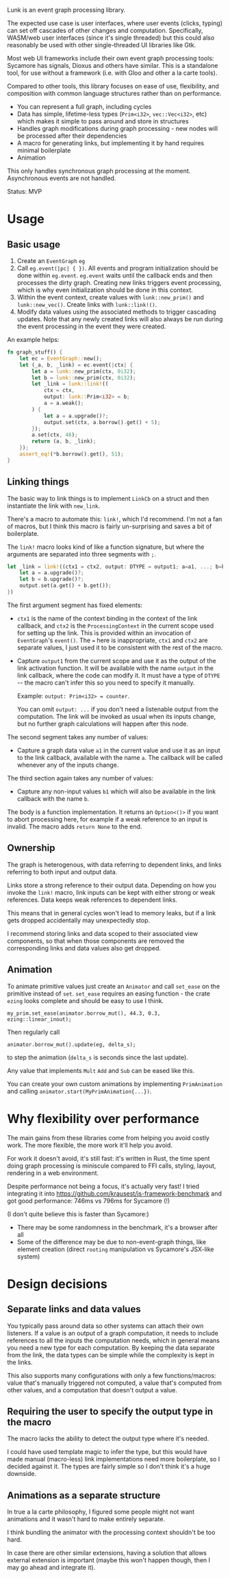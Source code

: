 Lunk is an event graph processing library.

The expected use case is user interfaces, where user events (clicks, typing) can set off cascades of other changes and computation. Specifically, WASM/web user interfaces (since it's single threaded) but this could also reasonably be used with other single-threaded UI libraries like Gtk.

Most web UI frameworks include their own event graph processing tools: Sycamore has signals, Dioxus and others have similar. This is a standalone tool, for use without a framework (i.e. with Gloo and other a la carte tools).

Compared to other tools, this library focuses on ease of use, flexibility, and composition with common language structures rather than on performance.

- You can represent a full graph, including cycles
- Data has simple, lifetime-less types (`Prim<i32>`, `vec::Vec<i32>`, etc) which makes it simple to pass around and store in structures
- Handles graph modifications during graph processing - new nodes will be processed after their dependencies
- A macro for generating links, but implementing it by hand requires minimal boilerplate
- Animation

This only handles synchronous graph processing at the moment. Asynchronous events are not handled.

Status: MVP

# Usage

## Basic usage

1. Create an `EventGraph` `eg`
2. Call `eg.event(|pc| { })`. All events and program initialization should be done within `eg.event`. `eg.event` waits until the callback ends and then processes the dirty graph. Creating new links triggers event processing, which is why even initialization should be done in this context.
3. Within the event context, create values with `lunk::new_prim()` and `lunk::new_vec()`. Create links with `lunk::link!()`.
4. Modify data values using the associated methods to trigger cascading updates. Note that any newly created links will also always be run during the event processing in the event they were created.

An example helps:

```rust
fn graph_stuff() {
    let ec = EventGraph::new();
    let (_a, b, _link) = ec.event(|ctx| {
        let a = lunk::new_prim(ctx, 0i32);
        let b = lunk::new_prim(ctx, 0i32);
        let _link = lunk::link!((
            ctx = ctx,
            output: lunk::Prim<i32> = b;
            a = a.weak();
        ) {
            let a = a.upgrade()?;
            output.set(ctx, a.borrow().get() + 5);
        });
        a.set(ctx, 46);
        return (a, b, _link);
    });
    assert_eq!(*b.borrow().get(), 51);
}
```

## Linking things

The basic way to link things is to implement `LinkCb` on a struct and then instantiate the link with `new_link`.

There's a macro to automate this: `link!`, which I'd recommend. I'm not a fan of macros, but I think this macro is fairly un-surprising and saves a bit of boilerplate.

The `link!` macro looks kind of like a function signature, but where the arguments are separated into three segments with `;`.

```rust
let _link = link!((ctx1 = ctx2, output: DTYPE = output1; a=a1, ...; b=b1, ...) {
    let a = a.upgrade()?;
    let b = b.upgrade()?;
    output.set(a.get() + b.get());
})
```

The first argument segment has fixed elements:

- `ctx1` is the name of the context binding in the context of the link callback,
  and `ctx2` is the `ProcessingContext` in the current scope used for setting
  up the link. This is provided within an invocation of `EventGraph`'s `event()`.
  The `=` here is inappropriate, `ctx1` and `ctx2` are separate values, I just used
  it to be consistent with the rest of the macro.
- Capture `output1` from the current scope and use it as the output of the link activation function. It will be available with the name `output` in the link callback, where the code can modify it. It must have a type of `DTYPE` -- the macro can't infer this so you need to specify it manually.

  Example: `output: Prim<i32> = counter`.

  You can omit `output: ...` if you don't need a listenable output from the computation. The link will be invoked as usual when its inputs change, but no further graph calculations will happen after this node.

The second segment takes any number of values:

- Capture a graph data value `a1` in the current value and use it as an input to the link callback, available with the name `a`. The callback will be called whenever any of the inputs change.

The third section again takes any number of values:

- Capture any non-input values `b1` which will also be available in the link callback with the name `b`.

The body is a function implementation. It returns an `Option<()>` if you want to abort processing here, for example if a weak reference to an input is invalid. The macro adds `return None` to the end.

## Ownership

The graph is heterogenous, with data referring to dependent links, and links referring to both input and output data.

Links store a strong reference to their output data. Depending on how you invoke the `link!` macro, link inputs can be kept with either strong or weak references. Data keeps weak references to dependent links.

This means that in general cycles won't lead to memory leaks, but if a link gets dropped accidentally may unexpectedly stop.

I recommend storing links and data scoped to their associated view components, so that when those components are removed the corresponding links and data values also get dropped.

## Animation

To animate primitive values just create an `Animator` and call `set_ease` on the primitive instead of `set`. `set_ease` requires an easing function - the crate `ezing` looks complete and should be easy to use I think.

```
my_prim.set_ease(animator.borrow_mut(), 44.3, 0.3, ezing::linear_inout);
```

Then regularly call

```
animator.borrow_mut().update(eg, delta_s);
```

to step the animation (`delta_s` is seconds since the last update).

Any value that implements `Mult` `Add` and `Sub` can be eased like this.

You can create your own custom animations by implementing `PrimAnimation` and calling `animator.start(MyPrimAnimation{...})`.

# Why flexibility over performance

The main gains from these libraries come from helping you avoid costly work. The more flexible, the more work it'll help you avoid.

For work it doesn't avoid, it's still fast: it's written in Rust, the time spent doing graph processing is miniscule compared to FFI calls, styling, layout, rendering in a web environment.

Despite performance not being a focus, it's actually very fast! I tried integrating it into <https://github.com/krausest/js-framework-benchmark> and got good performance: 746ms vs 796ms for Sycamore (!)

(I don't quite believe this is faster than Sycamore:)

- There may be some randomness in the benchmark, it's a browser after all
- Some of the difference may be due to non-event-graph things, like element creation (direct `rooting` manipulation vs Sycamore's JSX-like system)

# Design decisions

## Separate links and data values

You typically pass around data so other systems can attach their own listeners. If a value is an output of a graph computation, it needs to include references to all the inputs the computation needs, which in general means you need a new type for each computation. By keeping the data separate from the link, the data types can be simple while the complexity is kept in the links.

This also supports many configurations with only a few functions/macros: value that's manually triggered not computed, a value that's computed from other values, and a computation that doesn't output a value.

## Requiring the user to specify the output type in the macro

The macro lacks the ability to detect the output type where it's needed.

I could have used template magic to infer the type, but this would have made manual (macro-less) link implementations need more boilerplate, so I decided against it. The types are fairly simple so I don't think it's a huge downside.

## Animations as a separate structure

In true a la carte philosophy, I figured some people might not want animations and it wasn't hard to make entirely separate.

I think bundling the animator with the processing context shouldn't be too hard.

In case there are other similar extensions, having a solution that allows external extension is important (maybe this won't happen though, then I may go ahead and integrate it).
